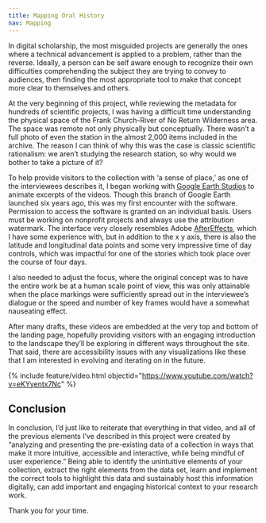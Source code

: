 ```yaml
---
title: Mapping Oral History
nav: Mapping
---
```


In digital scholarship, the most misguided projects are generally the ones where a technical advancement is applied to a problem, rather than the reverse. Ideally, a person can be self aware enough to recognize their own difficulties comprehending the subject they are trying to convey to audiences, then finding the most appropriate tool to make that concept more clear to themselves and others. 

At the very beginning of this project, while reviewing the metadata for hundreds of scientific projects, I was having a difficult time understanding the physical space of the Frank Church-River of No Return Wilderness area. The space was remote not only physically but conceptually. There wasn’t a full photo of even the station in the almost 2,000 items included in the archive. The reason I can think of why this was the case is classic scientific rationalism: we aren’t studying the research station, so why would we bother to take a picture of it? 

To help provide visitors to the collection with ‘a sense of place,’ as one of the interviewees describes it, I began working with [Google Earth Studios](https://www.google.com/earth/studio/faq/#:~:text=Earth%20Studio%20is%20a%20web,for%20still%20and%20animated%20content.) to animate excerpts of the videos. Though this branch of Google Earth launched six years ago, this was my first encounter with the software. Permission to access the software is granted on an individual basis. Users must be working on nonprofit projects and always use the attribution watermark. The interface very closely resembles Adobe [AfterEffects](https://www.adobe.com/creativecloud/video/premiere-pro-vs-after-effects.html#:~:text=After%20Effects%20is%20renowned%20for,of%20titles%20and%20motion%20graphics.), which I have some experience with, but in addition to the x y axis, there is also the latitude and longitudinal data points and some very impressive time of day controls, which was impactful for one of the stories which took place over the course of four days. 

I also needed to adjust the focus, where the original concept was to have the entire work be at a human scale point of view, this was only attainable when the place markings were sufficiently spread out in the interviewee’s dialogue or the speed and number of key frames would have a somewhat nauseating effect. 

After many drafts, these videos are embedded at the very top and bottom of the landing page, hopefully providing visitors with an engaging introduction to the landscape they’ll be exploring in different ways throughout the site. That said, there are accessibility issues with any visualizations like these that I am interested in evolving and iterating on in the future. 

{% include feature/video.html objectid="https://www.youtube.com/watch?v=eKYyentx7Nc" %}

## Conclusion

In conclusion, I’d just like to reiterate that everything in that video, and all of the previous elements I’ve described in this project were created by “analyzing and presenting the pre-existing data of a collection in ways that make it more intuitive, accessible and interactive, while being mindful of user experience.” Being able to identify the unintuitive elements of your collection, extract the right elements from the data set, learn and implement the correct tools to highlight this data and sustainably host this information digitally, can add important and engaging historical context to your research work. 

Thank you for your time. 
